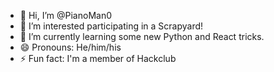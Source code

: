 - 👋 Hi, I’m @PianoMan0
- 👀 I’m interested participating in a Scrapyard!
- 🌱 I’m currently learning some new Python and React tricks.
- 😄 Pronouns: He/him/his
- ⚡ Fun fact: I'm a member of Hackclub
